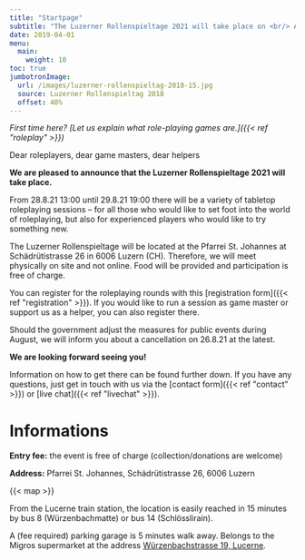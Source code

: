 ```yaml
---
title: "Startpage"
subtitle: "The Luzerner Rollenspieltage 2021 will take place on <br/> August 28 + 29, 2021"
date: 2019-04-01
menu:
  main:
    weight: 10
toc: true
jumbotronImage:
  url: /images/luzerner-rollenspieltag-2018-15.jpg
  source: Luzerner Rollenspieltag 2018
  offset: 40%
---
```


_First time here? [Let us explain what role-playing games are.]({{< ref "roleplay" >}})_

Dear roleplayers, dear game masters, dear helpers

**We are pleased to announce that the Luzerner Rollenspieltage 2021 will take place.**

From 28.8.21 13:00 until 29.8.21 19:00 there will be a variety of tabletop roleplaying sessions – for all those who would like to set foot into the world of roleplaying, but also for experienced players who would like to try something new.

The Luzerner Rollenspieltage will be located at the Pfarrei St. Johannes at Schädrütistrasse 26 in 6006 Luzern (CH). Therefore, we will meet physically on site and not online. Food will be provided and participation is free of charge.

You can register for the roleplaying rounds with this [registration form]({{< ref "registration" >}}). If you would like to run a session as game master or support us as a helper, you can also register there.

Should the government adjust the measures for public events during August, we will inform you about a cancellation on 26.8.21 at the latest.

**We are looking forward seeing you!**

Information on how to get there can be found further down. If you have any questions, just get in touch with us via the [contact form]({{< ref "contact" >}}) or [live chat]({{< ref "livechat" >}}).

# Informations

**Entry fee:** the event is free of charge (collection/donations are welcome)

**Address:** Pfarrei St. Johannes, Schädrütistrasse 26, 6006 Luzern

{{< map >}}

From the Lucerne train station, the location is easily reached in 15 minutes by bus 8 (Würzenbachmatte) or bus 14 (Schlösslirain).

A (fee required) parking garage is 5 minutes walk away. Belongs to the Migros supermarket at the address [Würzenbachstrasse 19, Lucerne](https://www.google.com/maps/place/Migros+Supermarkt/@47.0548083,8.3433408,18.5z/data=!4m5!3m4!1s0x478ffb4e3b438fcf:0x44bae0889972cca5!8m2!3d47.0550141!4d8.3437071).

